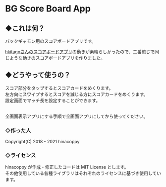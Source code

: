 # BG Score Board App

## ◆これは何？
バックギャモン用のスコアボードアプリです。

[hkitagoさんのスコアボードアプリ](https://hkitago.github.io/bgscoreboardapp/)の動きが素晴らしかったので、二番煎じで同じような動きのスコアボードアプリを作りました。

## ◆どうやって使うの？
スコア部分をタップするとスコアカードをめくります。<br>
左方向にスワイプするとスコアを減じる方にスコアカードをめくります。<br>
設定画面でマッチ長を設定することができます。<br><br>

全画面表示アプリにする手順で全画面アプリにしてから使ってください。

### ◇作った人
Copyright(C) 2018 - 2021 hinacoppy

### ◇ライセンス
hinacoppy が作成・修正したコードは MIT License とします。<br>
その他使用している各種ライブラリはそれぞれのライセンスに基づき使用しています。
